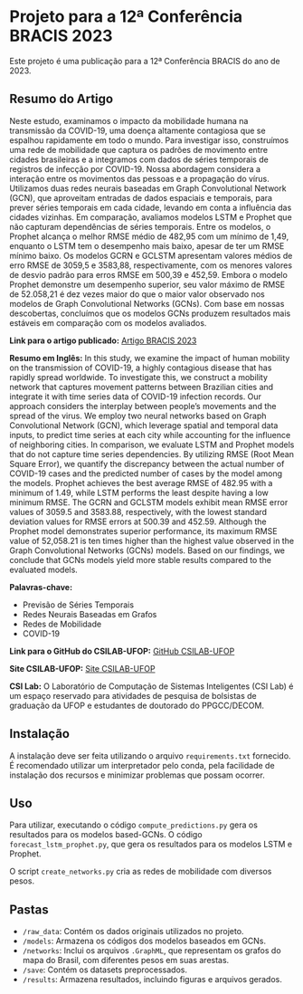 # Projeto para a 12ª Conferência BRACIS 2023

Este projeto é uma publicação para a 12ª Conferência BRACIS do ano de 2023.

## Resumo do Artigo

Neste estudo, examinamos o impacto da mobilidade humana na transmissão da COVID-19, uma doença altamente contagiosa que se espalhou rapidamente em todo o mundo. Para investigar isso, construímos uma rede de mobilidade que captura os padrões de movimento entre cidades brasileiras e a integramos com dados de séries temporais de registros de infecção por COVID-19. Nossa abordagem considera a interação entre os movimentos das pessoas e a propagação do vírus. Utilizamos duas redes neurais baseadas em Graph Convolutional Network (GCN), que aproveitam entradas de dados espaciais e temporais, para prever séries temporais em cada cidade, levando em conta a influência das cidades vizinhas. Em comparação, avaliamos modelos LSTM e Prophet que não capturam dependências de séries temporais. Entre os modelos, o Prophet alcança o melhor RMSE médio de 482,95 com um mínimo de 1,49, enquanto o LSTM tem o desempenho mais baixo, apesar de ter um RMSE mínimo baixo. Os modelos GCRN e GCLSTM apresentam valores médios de erro RMSE de 3059,5 e 3583,88, respectivamente, com os menores valores de desvio padrão para erros RMSE em 500,39 e 452,59. Embora o modelo Prophet demonstre um desempenho superior, seu valor máximo de RMSE de 52.058,21 é dez vezes maior do que o maior valor observado nos modelos de Graph Convolutional Networks (GCNs). Com base em nossas descobertas, concluímos que os modelos GCNs produzem resultados mais estáveis em comparação com os modelos avaliados.

**Link para o artigo publicado:** [Artigo BRACIS 2023](https://link.springer.com/chapter/10.1007/978-3-031-45392-2_24)

**Resumo em Inglês:**
In this study, we examine the impact of human mobility on the transmission of COVID-19, a highly contagious disease that has rapidly spread worldwide. To investigate this, we construct a mobility network that captures movement patterns between Brazilian cities and integrate it with time series data of COVID-19 infection records. Our approach considers the interplay between people’s movements and the spread of the virus. We employ two neural networks based on Graph Convolutional Network (GCN), which leverage spatial and temporal data inputs, to predict time series at each city while accounting for the influence of neighboring cities. In comparison, we evaluate LSTM and Prophet models that do not capture time series dependencies. By utilizing RMSE (Root Mean Square Error), we quantify the discrepancy between the actual number of COVID-19 cases and the predicted number of cases by the model among the models. Prophet achieves the best average RMSE of 482.95 with a minimum of 1.49, while LSTM performs the least despite having a low minimum RMSE. The GCRN and GCLSTM models exhibit mean RMSE error values of 3059.5 and 3583.88, respectively, with the lowest standard deviation values for RMSE errors at 500.39 and 452.59. Although the Prophet model demonstrates superior performance, its maximum RMSE value of 52,058.21 is ten times higher than the highest value observed in the Graph Convolutional Networks (GCNs) models. Based on our findings, we conclude that GCNs models yield more stable results compared to the evaluated models.

**Palavras-chave:**
- Previsão de Séries Temporais
- Redes Neurais Baseadas em Grafos
- Redes de Mobilidade
- COVID-19

**Link para o GitHub do CSILAB-UFOP:** [GitHub CSILAB-UFOP](https://github.com/ufopcsilab/projects)

**Site CSILAB-UFOP:** [Site CSILAB-UFOP](https://csilab.ufop.br/)

**CSI Lab:**
O Laboratório de Computação de Sistemas Inteligentes (CSI Lab) é um espaço reservado para atividades de pesquisa de bolsistas de graduação da UFOP e estudantes de doutorado do PPGCC/DECOM.

## Instalação

A instalação deve ser feita utilizando o arquivo `requirements.txt` fornecido. É recomendado utilizar um interpretador pelo conda, pela facilidade de instalação dos recursos e minimizar problemas que possam ocorrer.

## Uso

Para utilizar, executando o código `compute_predictions.py` gera os resultados para os modelos based-GCNs. O código `forecast_lstm_prophet.py`, que gera os resultados para os modelos LSTM e Prophet.

O script `create_networks.py` cria as redes de mobilidade com diversos pesos.

## Pastas

- `/raw_data`: Contém os dados originais utilizados no projeto.
- `/models`: Armazena os códigos dos modelos baseados em GCNs.
- `/networks`: Inclui os arquivos `.GraphML`, que representam os grafos do mapa do Brasil, com diferentes pesos em suas arestas.
- `/save`: Contém os datasets preprocessados.
- `/results`: Armazena resultados, incluindo figuras e arquivos gerados.

